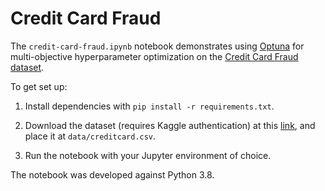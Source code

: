 # Credit Card Fraud

The `credit-card-fraud.ipynb` notebook demonstrates using [Optuna](https://optuna.org/) for multi-objective hyperparameter optimization on the [Credit Card Fraud dataset](https://www.kaggle.com/mlg-ulb/creditcardfraud).

To get set up:

1. Install dependencies with `pip install -r requirements.txt`.

2. Download the dataset (requires Kaggle authentication) at this [link](https://www.kaggle.com/mlg-ulb/creditcardfraud), and place it at `data/creditcard.csv`.

3. Run the notebook with your Jupyter environment of choice.

The notebook was developed against Python 3.8.

